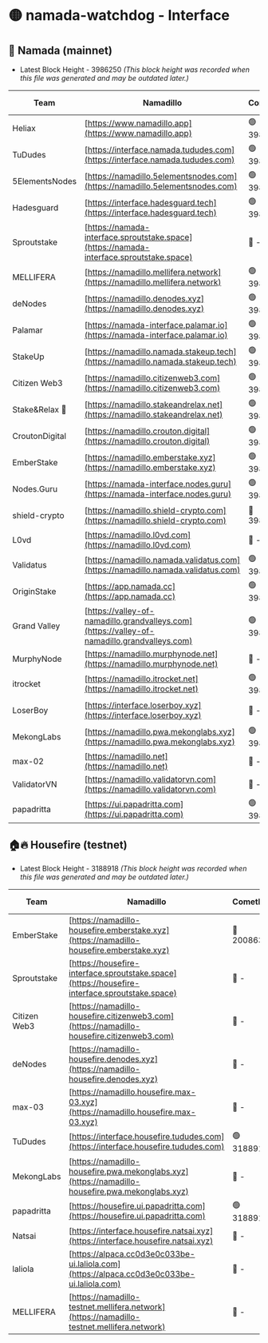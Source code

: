 # 🟡 namada-watchdog - Interface

## 🚀 Namada (mainnet)
- Latest Block Height - 3986250 *(This block height was recorded when this file was generated and may be outdated later.)*

| Team | Namadillo | CometBFT | Indexer | MASP Indexer |
|-|-|-|-|-|
| Heliax | [https://www.namadillo.app](https://www.namadillo.app) | 🟢 3986227 | 🟢 3986227 | 🔴 3985673 |
| TuDudes | [https://interface.namada.tududes.com](https://interface.namada.tududes.com) | 🟢 3986227 | 🟢 3986227 | 🔴 3985673 |
| 5ElementsNodes | [https://namadillo.5elementsnodes.com](https://namadillo.5elementsnodes.com) | 🟢 3986227 | 🟢 3986227 | 🔴 3985673 |
| Hadesguard | [https://interface.hadesguard.tech](https://interface.hadesguard.tech) | 🟢 3986228 | 🟢 3986228 | 🔴 3985673 |
| Sproutstake | [https://namada-interface.sproutstake.space](https://namada-interface.sproutstake.space) | 🔴 - | 🔴 3738134 | 🔴 - |
| MELLIFERA | [https://namadillo.mellifera.network](https://namadillo.mellifera.network) | 🟢 3986231 | 🟢 3986231 | 🔴 3765769 |
| deNodes | [https://namadillo.denodes.xyz](https://namadillo.denodes.xyz) | 🟢 3986231 | 🟢 3986231 | 🔴 3985673 |
| Palamar | [https://namada-interface.palamar.io](https://namada-interface.palamar.io) | 🟢 3986232 | 🟢 3986232 | 🔴 3985673 |
| StakeUp | [https://namadillo.namada.stakeup.tech](https://namadillo.namada.stakeup.tech) | 🟢 3986232 | 🟢 3986232 | 🔴 3985673 |
| Citizen Web3 | [https://namadillo.citizenweb3.com](https://namadillo.citizenweb3.com) | 🟢 3986233 | 🟢 3986233 | 🔴 3765769 |
| Stake&Relax 🦥 | [https://namadillo.stakeandrelax.net](https://namadillo.stakeandrelax.net) | 🟢 3986233 | 🟢 3986233 | 🔴 3765769 |
| CroutonDigital | [https://namadillo.crouton.digital](https://namadillo.crouton.digital) | 🟢 3986234 | 🟢 3986234 | 🔴 3985673 |
| EmberStake | [https://namadillo.emberstake.xyz](https://namadillo.emberstake.xyz) | 🟢 3986234 | 🟢 3986234 | 🔴 3985673 |
| Nodes.Guru | [https://namada-interface.nodes.guru](https://namada-interface.nodes.guru) | 🟢 3986235 | 🟢 3986235 | 🔴 3985673 |
| shield-crypto | [https://namadillo.shield-crypto.com](https://namadillo.shield-crypto.com) | 🔴 3985744 | 🟢 3986235 | 🔴 3985673 |
| L0vd | [https://namadillo.l0vd.com](https://namadillo.l0vd.com) | 🔴 - | 🔴 - | 🔴 - |
| Validatus | [https://namadillo.namada.validatus.com](https://namadillo.namada.validatus.com) | 🟢 3986238 | 🟢 3986238 | 🔴 3819812 |
| OriginStake | [https://app.namada.cc](https://app.namada.cc) | 🟢 3986238 | 🟢 3986238 | 🔴 3985673 |
| Grand Valley | [https://valley-of-namadillo.grandvalleys.com](https://valley-of-namadillo.grandvalleys.com) | 🟢 3986239 | 🟢 3986239 | 🔴 3985673 |
| MurphyNode | [https://namadillo.murphynode.net](https://namadillo.murphynode.net) | 🔴 - | 🔴 - | 🔴 - |
| itrocket | [https://namadillo.itrocket.net](https://namadillo.itrocket.net) | 🟢 3986241 | 🟢 3986241 | 🔴 3985673 |
| LoserBoy | [https://interface.loserboy.xyz](https://interface.loserboy.xyz) | 🔴 - | 🟢 3986244 | 🔴 3985673 |
| MekongLabs | [https://namadillo.pwa.mekonglabs.xyz](https://namadillo.pwa.mekonglabs.xyz) | 🟢 3986245 | 🟢 3986245 | 🔴 3985673 |
| max-02 | [https://namadillo.net](https://namadillo.net) | 🔴 - | 🔴 - | 🔴 - |
| ValidatorVN | [https://namadillo.validatorvn.com](https://namadillo.validatorvn.com) | 🔴 - | 🔴 - | 🔴 - |
| papadritta | [https://ui.papadritta.com](https://ui.papadritta.com) | 🟢 3986250 | 🟢 3986250 | 🔴 - |

## 🏠🔥 Housefire (testnet)
- Latest Block Height - 3188918 *(This block height was recorded when this file was generated and may be outdated later.)*

| Team | Namadillo | CometBFT | Indexer | MASP Indexer |
|-|-|-|-|-|
| EmberStake | [https://namadillo-housefire.emberstake.xyz](https://namadillo-housefire.emberstake.xyz) | 🔴 2008636 | 🔴 - | 🔴 - |
| Sproutstake | [https://housefire-interface.sproutstake.space](https://housefire-interface.sproutstake.space) | 🔴 - | 🔴 - | 🔴 - |
| Citizen Web3 | [https://namadillo-housefire.citizenweb3.com](https://namadillo-housefire.citizenweb3.com) | 🔴 - | 🔴 - | 🔴 - |
| deNodes | [https://namadillo-housefire.denodes.xyz](https://namadillo-housefire.denodes.xyz) | 🔴 - | 🔴 3157160 | 🔴 3157155 |
| max-03 | [https://namadillo.housefire.max-03.xyz](https://namadillo.housefire.max-03.xyz) | 🔴 - | 🔴 - | 🔴 - |
| TuDudes | [https://interface.housefire.tududes.com](https://interface.housefire.tududes.com) | 🟢 3188917 | 🟢 3188917 | 🟢 3188916 |
| MekongLabs | [https://namadillo-housefire.pwa.mekonglabs.xyz](https://namadillo-housefire.pwa.mekonglabs.xyz) | 🔴 - | 🔴 3157160 | 🔴 3157155 |
| papadritta | [https://housefire.ui.papadritta.com](https://housefire.ui.papadritta.com) | 🟢 3188918 | 🟢 3188918 | 🟢 3188917 |
| Natsai | [https://interface.housefire.natsai.xyz](https://interface.housefire.natsai.xyz) | 🔴 - | 🔴 - | 🔴 - |
| laliola | [https://alpaca.cc0d3e0c033be-ui.laliola.com](https://alpaca.cc0d3e0c033be-ui.laliola.com) | 🔴 - | 🔴 - | 🔴 - |
| MELLIFERA | [https://namadillo-testnet.mellifera.network](https://namadillo-testnet.mellifera.network) | 🔴 - | 🔴 2778001 | 🔴 2607259 |

